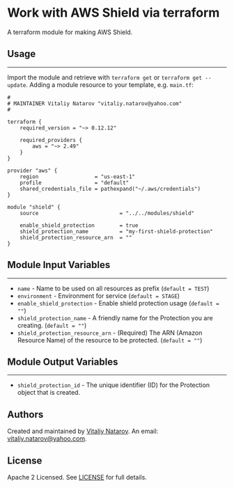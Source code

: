 # Work with AWS Shield via terraform

A terraform module for making AWS Shield.

## Usage
----------------------
Import the module and retrieve with ```terraform get``` or ```terraform get --update```. Adding a module resource to your template, e.g. `main.tf`:

```
#
# MAINTAINER Vitaliy Natarov "vitaliy.natarov@yahoo.com"
#

terraform {
    required_version = "~> 0.12.12"

    required_providers {
        aws = "~> 2.49"
    }
}

provider "aws" {
    region                  = "us-east-1"
    profile                 = "default"
    shared_credentials_file = pathexpand("~/.aws/credentials")
}

module "shield" {
    source                          = "../../modules/shield"

    enable_shield_protection        = true
    shield_protection_name          = "my-first-shield-protection"
    shield_protection_resource_arn  = ""
}
```

## Module Input Variables
----------------------
- `name` - Name to be used on all resources as prefix (`default = TEST`)
- `environment` - Environment for service (`default = STAGE`)
- `enable_shield_protection` - Enable shield protection usage (`default = ""`)
- `shield_protection_name` - A friendly name for the Protection you are creating. (`default = ""`)
- `shield_protection_resource_arn` - (Required) The ARN (Amazon Resource Name) of the resource to be protected. (`default = ""`)

## Module Output Variables
----------------------
- `shield_protection_id` - The unique identifier (ID) for the Protection object that is created.


## Authors

Created and maintained by [Vitaliy Natarov](https://github.com/SebastianUA). An email: [vitaliy.natarov@yahoo.com](vitaliy.natarov@yahoo.com).

## License

Apache 2 Licensed. See [LICENSE](https://github.com/SebastianUA/terraform/blob/master/LICENSE) for full details.
